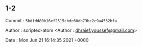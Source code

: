 ## 1-2 

 Commit : `5bdfdd80b16ef2515cbdc60db73bc2c9a4532bfa`

 Author : scripted-atom <Author : dhraief.youssef@gmail.com> 

 Date 	: Mon Jun 21 16:14:35 2021 +0000 

